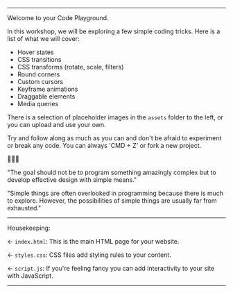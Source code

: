 -----

Welcome to your Code Playground.

In this workshop, we will be exploring a few simple coding tricks.
Here is a list of what we will cover:

- Hover states
- CSS transitions
- CSS transforms (rotate, scale, filters)
- Round corners
- Custom cursors
- Keyframe animations
- Draggable elements
- Media queries

There is a selection of placeholder images in the `assets` folder to the left, or you can upload and use your own.

Try and follow along as much as you can and don't be afraid to experiment or break any code. You can always 'CMD + Z' or fork a new project. 

🔮🔮🔮

"The goal should not be to program something amazingly complex but to develop effective design with simple means."

"Simple things are often overlooked in programming because there is much to explore. However, the possibilities of simple things are usually far from exhausted."

-----

Housekeeping:

← `index.html`: This is the main HTML page for your website.

← `styles.css`: CSS files add styling rules to your content.

← `script.js`: If you're feeling fancy you can add interactivity to your site with JavaScript.

-----